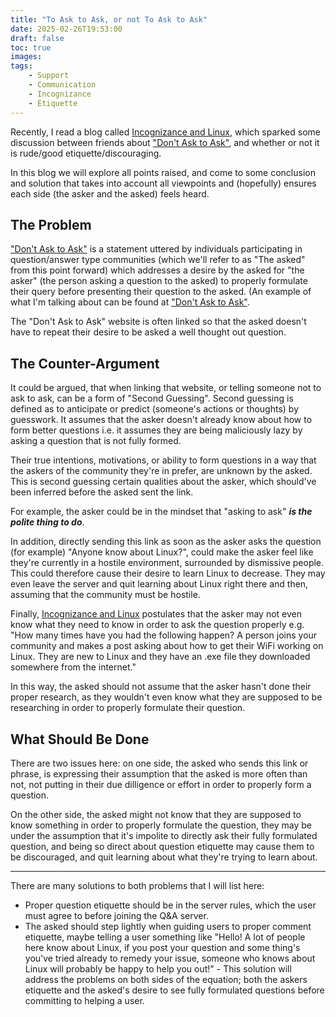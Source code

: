 ```yaml
---
title: "To Ask to Ask, or not To Ask to Ask"
date: 2025-02-26T19:53:00
draft: false
toc: true
images:
tags:
    - Support
    - Communication
    - Incognizance
    - Etiquette
---
```


Recently, I read a blog called [Incognizance and Linux](https://crittercorner.space/blog/incognizance-and-linux/), 
which sparked some discussion between friends about ["Don't Ask to Ask"](https://dontasktoask.com), and whether or not it is 
rude/good etiquette/discouraging.

In this blog we will explore all points raised, and come to some conclusion and solution that takes into account all viewpoints and 
(hopefully) ensures each side (the asker and the asked) feels heard.

## The Problem

["Don't Ask to Ask"](https://dontasktoask.com/) is a statement uttered by individuals participating in question/answer type communities (which we'll 
refer to as "The asked" from this point forward) which addresses a desire by the asked for "the asker" (the person asking 
a question to the asked) to properly formulate their query before presenting their question to the asked. (An example of 
what I'm talking about can be found at ["Don't Ask to Ask"](https://dontasktoask.com/).

The "Don't Ask to Ask" website is often linked so that the asked doesn't have to repeat their desire to be asked a well 
thought out question.

## The Counter-Argument

It could be argued, that when linking that website, or telling someone not to ask to ask, can be a form of "Second Guessing". 
Second guessing is defined as to anticipate or predict (someone's actions or thoughts) by guesswork. It assumes that the 
asker doesn't already know about how to form better questions i.e. it assumes they are being maliciously lazy by asking 
a question that is not fully formed.

Their true intentions, motivations, or ability to form questions in a way that the askers of the community they're in prefer, 
are unknown by the asked. This is second guessing certain qualities about the asker, which should've been inferred before 
the asked sent the link.

For example, the asker could be in the mindset that "asking to ask" ***is the polite thing to do***.

In addition, directly sending this link as soon as the asker asks the question (for example) "Anyone know about Linux?", 
could make the asker feel like they're currently in a hostile environment, surrounded by dismissive people. This could 
therefore cause their desire to learn Linux to decrease. They may even leave the server and quit learning about Linux 
right there and then, assuming that the community must be hostile.

Finally, [Incognizance and Linux](https://crittercorner.space/blog/incognizance-and-linux/) postulates 
that the asker may not even know what they need to know in order to ask the question properly e.g. "How many times have you had 
the following happen? A person joins your community and makes a post asking about how to get their WiFi working on Linux. 
They are new to Linux and they have an .exe file they downloaded somewhere from the internet."

In this way, the asked should not assume that the asker hasn't done their proper research, as they wouldn't even know what 
they are supposed to be researching in order to properly formulate their question.

## What Should Be Done

There are two issues here: on one side, the asked who sends this link or phrase, is expressing their assumption that 
the asked is more often than not, not putting in their due dilligence or effort in order to properly form a question.

On the other side, the asked might not know that they are supposed to know something in order to properly formulate the question, 
they may be under the assumption that it's impolite to directly ask their fully formulated question, and being so direct 
about question etiquette may cause them to be discouraged, and quit learning about what they're trying to learn about.

---

There are many solutions to both problems that I will list here:

- Proper question etiquette should be in the server rules, which the user must agree to before joining the Q&A server.
- The asked should step lightly when guiding users to proper comment etiquette, maybe telling a user something like 
"Hello! A lot of people here know about Linux, if you post your question and some thing's you've tried already to 
remedy your issue, someone who knows about Linux will probably be happy to help you out!" - This solution will 
address the problems on both sides of the equation; both the askers etiquette and the asked's desire to see fully 
formulated questions before committing to helping a user.

